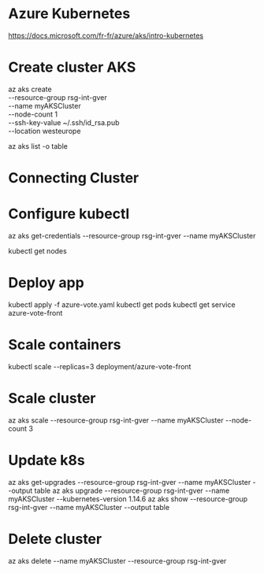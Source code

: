 # Azure Kubernetes

https://docs.microsoft.com/fr-fr/azure/aks/intro-kubernetes

# Create cluster AKS

az aks create \
--resource-group rsg-int-gver \
--name myAKSCluster \
--node-count 1 \
--ssh-key-value ~/.ssh/id_rsa.pub \
--location westeurope

az aks list -o table

# Connecting Cluster

# Configure kubectl 

az aks get-credentials --resource-group rsg-int-gver --name myAKSCluster

kubectl get nodes

# Deploy app

kubectl apply -f azure-vote.yaml
kubectl get pods
kubectl get service azure-vote-front 

# Scale containers

kubectl scale --replicas=3 deployment/azure-vote-front

# Scale cluster

az aks scale --resource-group rsg-int-gver --name myAKSCluster --node-count 3

# Update k8s

az aks get-upgrades --resource-group rsg-int-gver --name myAKSCluster --output table
az aks upgrade --resource-group rsg-int-gver --name myAKSCluster --kubernetes-version 1.14.6
az aks show --resource-group rsg-int-gver --name myAKSCluster --output table

# Delete cluster

az aks delete --name myAKSCluster --resource-group rsg-int-gver
